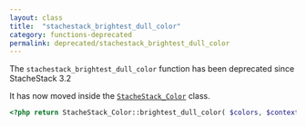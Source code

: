 ```yaml
---
layout: class
title:  "stachestack_brightest_dull_color"
category: functions-deprecated
permalink: deprecated/stachestack_brightest_dull_color
---
```


The `stachestack_brightest_dull_color` function has been deprecated since StacheStack 3.2

It has now moved inside the [`StacheStack_Color`](/classes/StacheStack_Color) class.

```php
<?php return StacheStack_Color::brightest_dull_color( $colors, $context ); ?>
```
